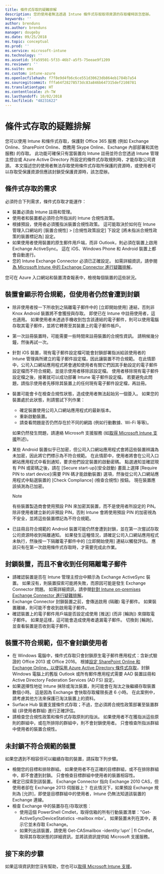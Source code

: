 ```yaml
---
title: 條件式存取的疑難排解
description: 您的使用者無法透過 Intune 條件式存取取得資源的存取權時該怎麼辦。
keywords: ''
author: brenduns
ms.author: brenduns
manager: dougeby
ms.date: 09/25/2018
ms.topic: conceptual
ms.prod: ''
ms.service: microsoft-intune
ms.technology: ''
ms.assetid: 5fa59501-5f33-46b7-a5f5-75eeae9f1209
ms.reviewer: ''
ms.suite: ems
ms.custom: intune-azure
ms.openlocfilehash: f7f8e9d4fb6c6ce551d30623db864eb1784b7a54
ms.sourcegitcommit: fffa64f28278573dc83a846b647315def2108781
ms.translationtype: HT
ms.contentlocale: zh-TW
ms.lasthandoff: 10/02/2018
ms.locfileid: "48231622"
---
```

# <a name="troubleshoot-conditional-access"></a>條件式存取的疑難排解

您可以使用 Intune 和條件式存取，保護對 Office 365 服務 (例如 Exchange Online、SharePoint Online、商務用 Skype Online、Exchange 內部部署和其他服務) 的存取。 此功能可確保只有當裝置向 Intune 註冊並符合您透過 Intune 管理主控台或 Azure Active Directory 所設定的條件式存取規則時，才能存取公司資源。 本文描述您的使用者無法存取使用條件式存取所保護的資源時，或使用者可以存取受保護資源但應該封鎖受保護資源時，該怎麼辦。

## <a name="requirements-for-conditional-access"></a>條件式存取的需求

必須符合下列需求，條件式存取才能運作：

- 裝置必須由 Intune 註冊和管理。
- 使用者和裝置都必須符合所指派的 Intune 合規性政策。
- 根據預設，使用者必須獲指派裝置合規性政策。 這可能取決於如何在 Intune 管理入口網站的 [裝置合規性] > [合規性政策設定] 下設定 [將未指派合規性政策的裝置標記為] 設定。
-   如果使用者使用裝置的原生郵件用戶端，而非 Outlook，則必須在裝置上啟用 Exchange ActiveSync。 這在 iOS、Windows Phone 和 Android 裝置上都會自動進行。
-   您的 Intune Exchange Connector 必須已正確設定。 如需詳細資訊，請參閱[為 Microsoft Intune 中的 Exchange Connector 進行疑難排解](troubleshoot-exchange-connector.md)。

您可在 Azure 入口網站和裝置清查報表中，檢視每個裝置的這些狀況。

## <a name="devices-appear-compliant-but-users-are-still-blocked"></a>裝置會顯示符合規範，但使用者仍然會遭到封鎖

- 除非使用者按一下所收到之隔離電子郵件中的 [立即開始使用] 連結，否則非 Knox Android 裝置將不會獲授與存取。 即使已在 Intune 中註冊使用者，這也適用。 如果使用者未透過手機收到包含該連結的電子郵件，則可以使用電腦存取其電子郵件，並將它轉寄至其裝置上的電子郵件帳戶。
- 第一次註冊裝置時，可能需要一些時間來註冊裝置的合規性資訊。 請稍候幾分鐘，然後再試一次。
- 針對 iOS 裝置，現有電子郵件設定檔可能會封鎖部署指派給該使用者的 Intune 管理員所建立的電子郵件設定檔，因此讓裝置不符合規範。 在此情節中，公司入口網站應用程式將會通知使用者有關它們因其手動設定的電子郵件設定檔而不符合規範，並提示使用者移除該設定檔。 使用者移除現有電子郵件設定檔之後，接著就可以成功部署 Intune 電子郵件設定檔。 若要避免此問題，請指示使用者先移除其裝置上的任何現有電子郵件設定檔，再註冊。
- 裝置可能會卡在檢查合規性狀態，造成使用者無法起始另一個簽入。 如果您的裝置處於此狀態，則請嘗試下列作業：
  - 確定裝置使用公司入口網站應用程式的最新版本。
  - 重新啟動裝置。
  - 請查看問題是否仍然存在於不同的網路 (例如行動數據、Wi-Fi 等等)。

  如果仍然發生問題，請連絡 Microsoft 支援服務 (如[取得 Microsoft Intune 支援](get-support.md)所述)。
- 某些 Android 裝置似乎已加密，但公司入口網站應用程式會將這些裝置辨識為未加密，因此將它們標示為不符合規範。 在此情節中，使用者將會在公司入口網站應用程式中看到通知，要求他們設定裝置的啟動密碼。 點選通知並確認現有 PIN 或密碼之後，請在 [Secure start-up]\(安全啟動\) 畫面上選擇 [Require PIN to start device]\(需要 PIN 碼才能啟動裝置\) 選項，然後從公司入口網站應用程式中點選裝置的 [Check Compliance] \(檢查合規性\) 按鈕。 現在裝置應該偵測為已加密。 
  > [!NOTE]
  > 有些裝置製造商會使用預設 PIN 來加密其裝置，而不是使用者所設定的 PIN。 除非使用者建立新的非預設 PIN，否則 Intune 會將使用預設 PIN 的加密視為不安全，並將這些裝置標記為不符合規範。
- 已註冊且符合規範的 Android 裝置可能仍然會遭到封鎖，並在第一次嘗試存取公司資源時收到隔離通知。 如果發生這種情況，請確定公司入口網站應用程式未執行，然後按一下隔離電子郵件中的 [立即開始使用] 連結以觸發評估。 應該只有在第一次啟用條件式存取時，才需要完成此作業。

## <a name="devices-are-blocked-and-no-quarantine-email-is-received"></a>封鎖裝置，而且不會收到任何隔離電子郵件

- 請確認裝置是否在 Intune 管理主控台中顯示為 Exchange ActiveSync 裝置。 如果沒有，則裝置探索可能將失敗，而原因可能是發生 Exchange Connector 問題。 如需詳細資訊，請參閱[針對 Intune on-premises Exchange Connector 進行疑難排解](troubleshoot-exchange-connector.md)。
- Exchange Connector 封鎖裝置之前，會傳送啟用 (隔離) 電子郵件。 如果裝置離線，則可能不會收到啟用電子郵件。 
- 確認裝置上的電子郵件用戶端是否設定成使用 [推送] (而非 [輪詢]) 來擷取電子郵件。 如果是這樣，這可能會造成使用者遺漏電子郵件。 切換到 [輪詢]，並查看裝置是否收到電子郵件。

## <a name="devices-are-noncompliant-but-users-are-not-blocked"></a>裝置不符合規範，但不會封鎖使用者

- 在 Windows 電腦中，條件式存取只會封鎖原生電子郵件應用程式：含新式驗證的 Office 2013 或 Office 2016。 根據[設定 SharePoint Online 和 Exchange Online，以便採用 Azure Active Directory 條件式存取](https://docs.microsoft.com/azure/active-directory/active-directory-conditional-access-no-modern-authentication)，封鎖 Windows 電腦上的舊版 Outlook 或所有郵件應用程式需要 AAD 裝置註冊和 Active Directory Federation Services (AD FS) 設定。 
- 如果選擇性地從 Intune 抹除或淘汰裝置，則可能會在淘汰之後繼續存取裝置數個小時。 這是因為 Exchange 會快取存取權限長達 6 小時。 在此案例中，請考慮其他方法來保護已淘汰裝置上的資料。
- Surface Hub 裝置支援條件式存取；不過，您必須將合規性政策部署至裝置群組 (非使用者群組) 進行正確評估。
- 請檢查您合規性政策和條件式存取原則的指派。 如果使用者不在獲指派這些原則的群組中，或在所排除的群組中，則不會封鎖使用者。 只會檢查所指派群組中使用者的裝置合規性。

## <a name="noncompliant-device-is-not-blocked"></a>未封鎖不符合規範的裝置

如果您遇到不相容但可以繼續存取的裝置，請採取下列步驟。
- 檢閱您的目標和排除群組。 如果使用者不在正確的目標群組，或不在排除群組中，即不會遭到封鎖。 只會檢查目標群組中使用者的裝置相容性。
- 確定已探索到該裝置。 Exchange Connector 指向 Exchange 2010 CAS，但使用者卻在 Exchange 2013 伺服器上？ 在此情況下，如果預設 Exchange 規則為 [允許]，即使是目標群組中的使用者，Intune 仍無法知道該裝置的 Exchange 連線。
- 檢查 Exchange 中的裝置存在/存取狀態︰
  - 使用這個 PowerShell Cmdlet，取得信箱的所有行動裝置清單："Get-ActiveSyncDeviceStatistics -mailbox mbx'。 如果裝置未列在其中，表示它並未存取 Exchange。
  - 如果列出該裝置，請使用 Get-CASmailbox -identity:’upn’ | fl Cmdlet，取得其存取狀態的詳細資訊，並將該資訊提供給 Microsoft 支援服務。

## <a name="next-steps"></a>接下來的步驟
如果這項資訊對您沒有幫助，您也可以[取得 Microsoft Intune 支援](get-support.md)。
